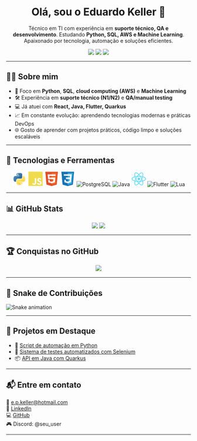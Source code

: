 <h1 align="center">Olá, sou o Eduardo Keller 👋</h1>

<p align="center">
  Técnico em TI com experiência em <strong>suporte técnico, QA e desenvolvimento</strong>. Estudando <strong>Python, SQL, AWS e Machine Learning</strong>.  
  Apaixonado por tecnologia, automação e soluções eficientes.
</p>

<p align="center">
  <a href="mailto:e.p.keller@hotmail.com"><img src="https://img.shields.io/badge/Email-e.p.keller@hotmail.com-blue?style=flat-square&logo=gmail"></a>
  <a href="https://linkedin.com/in/eduardo-pasquali-keller-95818023a"><img src="https://img.shields.io/badge/LinkedIn-Eduardo%20Keller-blue?style=flat-square&logo=linkedin"></a>
  <a href="https://github.com/kellao998"><img src="https://img.shields.io/github/followers/kellao998?style=social"></a>
</p>

---

## 👨‍💻 Sobre mim

- 🎯 Foco em **Python**, **SQL**, **cloud computing (AWS)** e **Machine Learning**
- 🛠 Experiência em **suporte técnico (N1/N2)** e **QA/manual testing**
- 💻 Já atuei com **React, Java, Flutter, Quarkus**
- 📈 Em constante evolução: aprendendo tecnologias modernas e práticas DevOps
- 🌐 Gosto de aprender com projetos práticos, código limpo e soluções escaláveis

---

## 🧰 Tecnologias e Ferramentas

<div align="center">
  <img alt="Python" height="40" src="https://raw.githubusercontent.com/devicons/devicon/master/icons/python/python-original.svg">
  <img alt="JavaScript" height="40" src="https://raw.githubusercontent.com/devicons/devicon/master/icons/javascript/javascript-plain.svg">
  <img alt="HTML" height="40" src="https://raw.githubusercontent.com/devicons/devicon/master/icons/html5/html5-original.svg">
  <img alt="CSS" height="40" src="https://raw.githubusercontent.com/devicons/devicon/master/icons/css3/css3-original.svg">
  <img alt="PostgreSQL" height="40" src="https://cdn.jsdelivr.net/gh/devicons/devicon/icons/postgresql/postgresql-original.svg">
  <img alt="Java" height="40" src="https://cdn.jsdelivr.net/gh/devicons/devicon/icons/java/java-original.svg">
  <img alt="React" height="40" src="https://raw.githubusercontent.com/devicons/devicon/master/icons/react/react-original.svg">
  <img alt="Flutter" height="40" src="https://cdn.jsdelivr.net/gh/devicons/devicon/icons/flutter/flutter-original.svg">
  <img alt="Lua" height="40" src="https://cdn.jsdelivr.net/gh/devicons/devicon/icons/lua/lua-original.svg">
</div>

---

## 📊 GitHub Stats

<div align="center">
  <img height="180em" src="https://github-readme-stats.vercel.app/api?username=kellao998&show_icons=true&theme=dracula&include_all_commits=true&count_private=true"/>
  <img height="180em" src="https://github-readme-stats.vercel.app/api/top-langs/?username=kellao998&layout=compact&langs_count=8&theme=dracula"/>
</div>

---

## 🏆 Conquistas no GitHub

<p align="center">
  <img src="https://github-profile-trophy.vercel.app/?username=kellao998&theme=dracula&column=4&margin-w=15&margin-h=15"/>
</p>

---

## 🐍 Snake de Contribuições

![Snake animation](https://github.com/kellao998/kellao998/blob/output/github-contribution-grid-snake.svg)

---

## 🚀 Projetos em Destaque

- 🔧 [Script de automação em Python](https://github.com/kellao998/nomedoprojeto)
- 🧪 [Sistema de testes automatizados com Selenium](https://github.com/kellao998/nomedoprojeto)
- 📦 [API em Java com Quarkus](https://github.com/kellao998/nomedoprojeto)

---

## 📬 Entre em contato

📧 e.p.keller@hotmail.com  
🔗 [LinkedIn](https://linkedin.com/in/eduardo-pasquali-keller-95818023a)  
💻 [GitHub](https://github.com/kellao998)  
🎮 Discord: @seu_user

---


